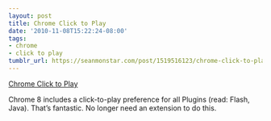```yaml
---
layout: post
title: Chrome Click to Play
date: '2010-11-08T15:22:24-08:00'
tags:
- chrome
- click to play
tumblr_url: https://seanmonstar.com/post/1519516123/chrome-click-to-play
---
```

[Chrome Click to Play](http://superuser.com/questions/201613/disable-java-plugin-in-google-chrome/201633#201633)  

Chrome 8 includes a click-to-play preference for all Plugins (read: Flash, Java). That’s fantastic. No longer need an extension to do this.

